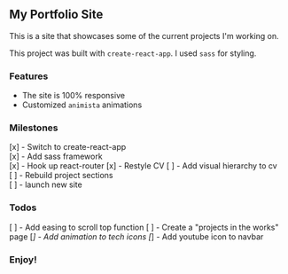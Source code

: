 ## My Portfolio Site

This is a site that showcases some of the current projects I'm working on.

This project was built with `create-react-app`.
I used `sass` for styling.

### Features

- The site is 100% responsive
- Customized `animista` animations

### Milestones

[x] - Switch to create-react-app  
[x] - Add sass framework  
[x] - Hook up react-router
[x] - Restyle CV
[ ] - Add visual hierarchy to cv  
[ ] - Rebuild project sections  
[ ] - launch new site

### Todos

[ ] - Add easing to scroll top function
[ ] - Create a "projects in the works" page
[_] - Add animation to tech icons
[_] - Add youtube icon to navbar

### Enjoy!
